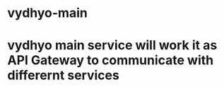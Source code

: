# vydhyo-main
# vydhyo main service will work it as API Gateway to communicate with differernt services